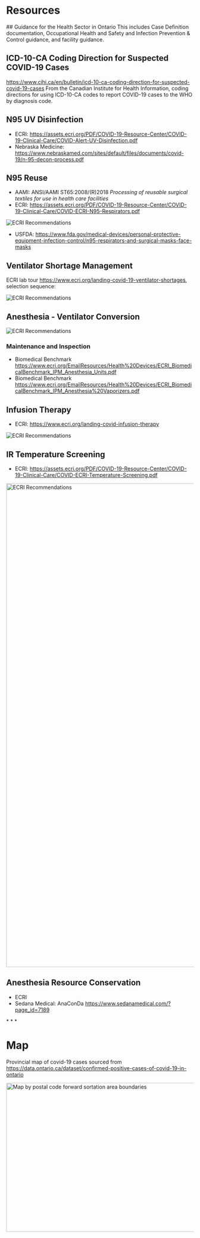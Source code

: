 # Resources
<div id='resources'>
## Guidance for the Health Sector in Ontario
<http://www.health.gov.on.ca/en/pro/programs/publichealth/coronavirus/2019_guidance.aspx>
This includes Case Definition documentation, Occupational Health and Safety and Infection Prevention & Control guidance, and facility guidance.

## ICD-10-CA Coding Direction for Suspected COVID-19 Cases
<https://www.cihi.ca/en/bulletin/icd-10-ca-coding-direction-for-suspected-covid-19-cases>
From the Canadian Institute for Health Information, coding directions for using ICD-10-CA codes to report COVID-19 cases to the WHO by diagnosis code.

## N95 UV Disinfection
- ECRI: <https://assets.ecri.org/PDF/COVID-19-Resource-Center/COVID-19-Clinical-Care/COVID-Alert-UV-Disinfection.pdf>
- Nebraska Medicine: <https://www.nebraskamed.com/sites/default/files/documents/covid-19/n-95-decon-process.pdf>

## N95 Reuse
- AAMI: ANSI/AAMI ST65:2008/(R)2018 *Processing of reusable surgical textiles for use in health care facilities*
- ECRI: <https://assets.ecri.org/PDF/COVID-19-Resource-Center/COVID-19-Clinical-Care/COVID-ECRI-N95-Respirators.pdf>

![ECRI Recommendations](https://assets.ecri.org/Images1/Resources/COVID19/COVID-n95-recommendations-lab-series-2-updated.JPG)

- USFDA: <https://www.fda.gov/medical-devices/personal-protective-equipment-infection-control/n95-respirators-and-surgical-masks-face-masks>

## Ventilator Shortage Management
ECRI lab tour <https://www.ecri.org/landing-covid-19-ventilator-shortages>, selection sequence:

![ECRI Recommendations](https://assets.ecri.org/Images1/Resources/COVID19/COVID-ventilator2-recommendations-lab-series-3.JPG)

## Anesthesia - Ventilator Conversion

![ECRI Recommendations](https://assets.ecri.org/Images1/Resources/COVID19/ECRI_COVID-19_webcast_anesthesia-1.JPG)

### Maintenance and Inspection
- Biomedical Benchmark <https://www.ecri.org/EmailResources/Health%20Devices/ECRI_BiomedicalBenchmark_IPM_Anesthesia_Units.pdf>
- Biomedical Benchmark <https://www.ecri.org/EmailResources/Health%20Devices/ECRI_BiomedicalBenchmark_IPM_Anesthesia%20Vaporizers.pdf>

## Infusion Therapy
- ECRI: <https://www.ecri.org/landing-covid-infusion-therapy>

![ECRI Recommendations](https://assets.ecri.org/Images1/Resources/COVID19/COVID-19_Pump_Webcast_Recs_20200408.JPG)

## IR Temperature Screening
- ECRI: <https://assets.ecri.org/PDF/COVID-19-Resource-Center/COVID-19-Clinical-Care/COVID-ECRI-Temperature-Screening.pdf>

<img alt="ECRI Recommendations" src="./gfx/ir_evidence.png" width=1300></img>

## Anesthesia Resource Conservation

- ECRI
- Sedana Medical: AnaConDa <https://www.sedanamedical.com/?page_id=7189>

</div>
* * * 
<div id='map'>

# Map
Provincial map of covid-19 cases sourced from <https://data.ontario.ca/dataset/confirmed-positive-cases-of-covid-19-in-ontario>

<img alt="Map by postal code forward sortation area boundaries" src="./gfx/covid_prov.svg" height=400 width=800></img>

</div>
